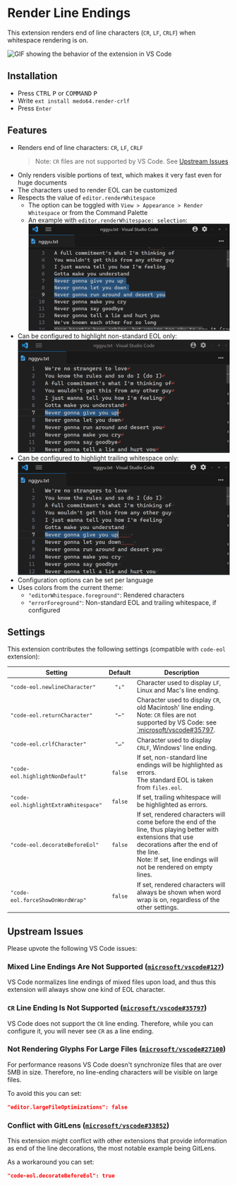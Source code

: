 # Render Line Endings

This extension renders end of line characters (`CR`, `LF`, `CRLF`) when
whitespace rendering is on.

![GIF showing the behavior of the extension in VS Code](images/screenshot.gif)

## Installation

- Press <kbd>CTRL</kbd> <kbd>P</kbd> or <kbd>COMMAND</kbd> <kbd>P</kbd>
- Write `ext install medo64.render-crlf`
- Press `Enter`

## Features

- Renders end of line characters: `CR`, `LF`, `CRLF`
  > Note: `CR` files are not supported by VS Code. See [Upstream Issues](#upstream-issues)
- Only renders visible portions of text, which makes it very fast even for huge documents
- The characters used to render EOL can be customized
- Respects the value of `editor.renderWhitespace`
  - The option can be toggled with `View > Appearance > Render Whitespace` or from the Command Palette
  - An example with `editor.renderWhitespace: selection`: ![`"editor.renderWhitespace": selection`](images/screenshot-selection.png)
- Can be configured to highlight non-standard EOL only: ![`"code-eol.highlightNonDefault": true`](images/screenshot-highlight-eof.png)
- Can be configured to highlight trailing whitespace only: ![`"code-eol.highlightExtraWhitespace": true`](images/screenshot-highlight-whitespace.png)
- Configuration options can be set per language
- Uses colors from the current theme:
  - `"editorWhitespace.foreground"`: Rendered characters
  - `"errorForeground"`: Non-standard EOL and trailing whitespace, if configured

## Settings

This extension contributes the following settings (compatible with `code-eol`
extension):

| Setting                               | Default | Description                                                                                                                                                                                                              |
| ------------------------------------- | :-----: | ------------------------------------------------------------------------------------------------------------------------------------------------------------------------------------------------------------------------ |
| `"code-eol.newlineCharacter"`         |  `"↓"`  | Character used to display `LF`, Linux and Mac's line ending.                                                                                                                                                             |
| `"code-eol.returnCharacter"`          |  `"←"`  | Character used to display `CR`, old Macintosh' line ending.<br>Note: `CR` files are not supported by VS Code: see [`microsoft/vscode#35797](https://github.com/microsoft/vscode/issues/35797).                           |
| `"code-eol.crlfCharacter"`            |  `"↵"`  | Character used to display `CRLF`, Windows' line ending.                                                                                                                                                                  |
| `"code-eol.highlightNonDefault"`      | `false` | If set, non-standard line endings will be highlighted as errors.<br>The standard EOL is taken from `files.eol`.                                                                                                          |
| `"code-eol.highlightExtraWhitespace"` | `false` | If set, trailing whitespace will be highlighted as errors.                                                                                                                                                               |
| `"code-eol.decorateBeforeEol"`        | `false` | If set, rendered characters will come before the end of the line, thus playing better with extensions that use decorations after the end of the line.<br>Note: If set, line endings will not be rendered on empty lines. |
| `"code-eol.forceShowOnWordWrap"`      | `false` | If set, rendered characters will always be shown when word wrap is on, regardless of the other settings.                                                                                                                 |

## Upstream Issues

Please upvote the following VS Code issues:

### Mixed Line Endings Are Not Supported ([`microsoft/vscode#127`](https://github.com/microsoft/vscode/issues/127))

VS Code normalizes line endings of mixed files upon load, and thus this
extension will always show one kind of EOL character.

### `CR` Line Ending Is Not Supported ([`microsoft/vscode#35797`](https://github.com/microsoft/vscode/issues/35797))

VS Code does not support the `CR` line ending. Therefore, while you can
configure it, you will never see `CR` as a line ending.

### Not Rendering Glyphs For Large Files ([`microsoft/vscode#27100`](https://github.com/microsoft/vscode/issues/27100))

For performance reasons VS Code doesn't synchronize files that are over 5MB in
size. Therefore, no line-ending characters will be visible on large files.

To avoid this you can set:

```json
"editor.largeFileOptimizations": false
```

### Conflict with GitLens ([`microsoft/vscode#33852`](https://github.com/microsoft/vscode/issues/33852))

This extension might conflict with other extensions that provide information as
end of the line decorations, the most notable example being GitLens.

As a workaround you can set:

```json
"code-eol.decorateBeforeEol": true
```
